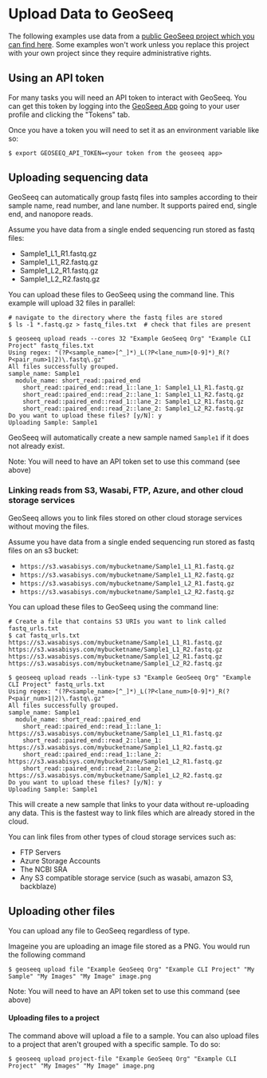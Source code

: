 
# Upload Data to GeoSeeq

The following examples use data from a [public GeoSeeq project which you can find here](https://app.geoseeq.com/sample-groups/ed59b913-91ec-489b-a1b9-4ea137a6e5cf). Some examples won't work unless you replace this project with your own project since they require administrative rights.

## Using an API token

For many tasks you will need an API token to interact with GeoSeeq. You can get this token by logging into the [GeoSeeq App](https://app.geoseeq.com/) going to your user profile and clicking the "Tokens" tab.

Once you have a token you will need to set it as an environment variable like so:

```
$ export GEOSEEQ_API_TOKEN=<your token from the geoseeq app>
```


## Uploading sequencing data

GeoSeeq can automatically group fastq files into samples according to their 
sample name, read number, and lane number. It supports paired end, single end,
and nanopore reads.

Assume you have data from a single ended sequencing run stored as fastq files: 
 - Sample1_L1_R1.fastq.gz
 - Sample1_L1_R2.fastq.gz
 - Sample1_L2_R1.fastq.gz
 - Sample1_L2_R2.fastq.gz

You can upload these files to GeoSeeq using the command line. This example will upload 32 files in  parallel:

```
# navigate to the directory where the fastq files are stored
$ ls -1 *.fastq.gz > fastq_files.txt  # check that files are present

$ geoseeq upload reads --cores 32 "Example GeoSeeq Org" "Example CLI Project" fastq_files.txt
Using regex: "(?P<sample_name>[^_]*)_L(?P<lane_num>[0-9]*)_R(?P<pair_num>1|2)\.fastq\.gz"
All files successfully grouped.
sample_name: Sample1
  module_name: short_read::paired_end
    short_read::paired_end::read_1::lane_1: Sample1_L1_R1.fastq.gz
    short_read::paired_end::read_2::lane_1: Sample1_L1_R2.fastq.gz
    short_read::paired_end::read_1::lane_2: Sample1_L2_R1.fastq.gz
    short_read::paired_end::read_2::lane_2: Sample1_L2_R2.fastq.gz
Do you want to upload these files? [y/N]: y
Uploading Sample: Sample1
```

GeoSeeq will automatically create a new sample named `Sample1` if it does not already exist.

Note: You will need to have an API token set to use this command (see above)

### Linking reads from S3, Wasabi, FTP, Azure, and other cloud storage services

GeoSeeq allows you to link files stored on other cloud storage services without moving the files.

Assume you have data from a single ended sequencing run stored as fastq files on an s3 bucket: 
 - `https://s3.wasabisys.com/mybucketname/Sample1_L1_R1.fastq.gz`
 - `https://s3.wasabisys.com/mybucketname/Sample1_L1_R2.fastq.gz`
 - `https://s3.wasabisys.com/mybucketname/Sample1_L2_R1.fastq.gz`
 - `https://s3.wasabisys.com/mybucketname/Sample1_L2_R2.fastq.gz`

You can upload these files to GeoSeeq using the command line:

```
# Create a file that contains S3 URIs you want to link called fastq_urls.txt
$ cat fastq_urls.txt
https://s3.wasabisys.com/mybucketname/Sample1_L1_R1.fastq.gz
https://s3.wasabisys.com/mybucketname/Sample1_L1_R2.fastq.gz
https://s3.wasabisys.com/mybucketname/Sample1_L2_R1.fastq.gz
https://s3.wasabisys.com/mybucketname/Sample1_L2_R2.fastq.gz

$ geoseeq upload reads --link-type s3 "Example GeoSeeq Org" "Example CLI Project" fastq_urls.txt
Using regex: "(?P<sample_name>[^_]*)_L(?P<lane_num>[0-9]*)_R(?P<pair_num>1|2)\.fastq\.gz"
All files successfully grouped.
sample_name: Sample1
  module_name: short_read::paired_end
    short_read::paired_end::read_1::lane_1: https://s3.wasabisys.com/mybucketname/Sample1_L1_R1.fastq.gz
    short_read::paired_end::read_2::lane_1: https://s3.wasabisys.com/mybucketname/Sample1_L1_R2.fastq.gz
    short_read::paired_end::read_1::lane_2: https://s3.wasabisys.com/mybucketname/Sample1_L2_R1.fastq.gz
    short_read::paired_end::read_2::lane_2: https://s3.wasabisys.com/mybucketname/Sample1_L2_R2.fastq.gz
Do you want to upload these files? [y/N]: y
Uploading Sample: Sample1
```

This will create a new sample that links to your data without re-uploading any data. This is the fastest way
to link files which are already stored in the cloud.

You can link files from other types of cloud storage services such as:
 - FTP Servers
 - Azure Storage Accounts
 - The NCBI SRA
 - Any S3 compatible storage service (such as wasabi, amazon S3, backblaze)


## Uploading other files

You can upload any file to GeoSeeq regardless of type.

Imageine you are uploading an image file stored as a PNG. You would run the following command

```
$ geoseeq upload file "Example GeoSeeq Org" "Example CLI Project" "My Sample" "My Images" "My Image" image.png
```

Note: You will need to have an API token set to use this command (see above)


#### Uploading files to a project

The command above will upload a file to a sample. You can also upload files to a project that aren't grouped
with a specific sample. To do so:

```
$ geoseeq upload project-file "Example GeoSeeq Org" "Example CLI Project" "My Images" "My Image" image.png
```
